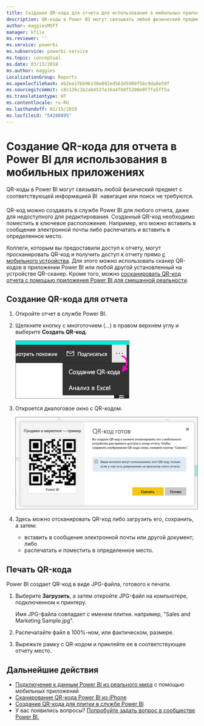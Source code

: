 ```yaml
---
title: Создание QR-кода для отчета для использования в мобильных приложениях Power BI
description: QR-коды в Power BI могут связывать любой физический предмет с соответствующей информацией BI в мобильном приложении; навигация или поиск не требуются.
author: maggiesMSFT
manager: kfile
ms.reviewer: ''
ms.service: powerbi
ms.subservice: powerbi-service
ms.topic: conceptual
ms.date: 03/13/2018
ms.author: maggies
LocalizationGroup: Reports
ms.openlocfilehash: eb2ea1fbb96138e892ed563d5999f5bc9da8e59f
ms.sourcegitcommit: c8c126c1b2ab4527a16a4fb8f5208e0f7fa5ff5a
ms.translationtype: HT
ms.contentlocale: ru-RU
ms.lasthandoff: 01/15/2019
ms.locfileid: "54288895"
---
```

# <a name="create-a-qr-code-for-a-report-in-power-bi-to-use-in-the-mobile-apps"></a>Создание QR-кода для отчета в Power BI для использования в мобильных приложениях
QR-коды в Power BI могут связывать любой физический предмет с соответствующей информацией BI &#151; навигация или поиск не требуются.

QR-код можно создавать в службе Power BI для любого отчета, даже для недоступного для редактирования. Созданный QR-код необходимо поместить в ключевое расположение. Например, его можно вставить в сообщение электронной почты либо распечатать и вставить в определенное место. 

Коллеги, которым вы предоставили доступ к отчету, могут просканировать QR-код и получить доступ к отчету прямо [с мобильного устройства](consumer/mobile/mobile-apps-qr-code.md). Для этого можно использовать сканер QR-кодов в приложении Power BI или любой другой установленный на устройстве QR-сканер. Кроме того, можно [сосканировать QR-код отчета с помощью приложения Power BI для смешанной реальности](consumer/mobile/mobile-mixed-reality-app.md#scan-a-report-qr-code-in-holographic-view).

## <a name="create-a-qr-code-for-a-report"></a>Создание QR-кода для отчета
1. Откройте отчет в службе Power BI.
2. Щелкните кнопку с многоточием (...) в правом верхнем углу и выберите **Создать QR-код**. 
   
    ![](media/service-create-qr-code-for-report/power-bi-create-qr-code-report.png)
3. Откроется диалоговое окно с QR-кодом. 
   
    ![](media/service-create-qr-code-for-report/powerbi_report_qrcode.png)
4. Здесь можно отсканировать QR-код либо загрузить его, сохранить, а затем: 
   
   * вставить в сообщение электронной почты или другой документ; либо 
   * распечатать и поместить в определенное место. 

## <a name="print-the-qr-code"></a>Печать QR-кода
Power BI создает QR-код в виде JPG-файла, готового к печати. 

1. Выберите **Загрузить**, а затем откройте JPG-файл на компьютере, подключенном к принтеру.  
   
   Имя JPG-файла совпадает с именем плитки. например, "Sales and Marketing Sample.jpg".
   
1. Распечатайте файл в 100%-ном, или фактическом, размере.  
2. Вырежьте рамку с QR-кодом и приклейте ее в соответствующее отчету место. 

## <a name="next-steps"></a>Дальнейшие действия
* [Подключение к данным Power BI из реального мира](consumer/mobile/mobile-apps-data-in-real-world-context.md) с помощью мобильных приложений
* [Сканирование QR-кода Power BI из iPhone](consumer/mobile/mobile-apps-qr-code.md)
* [Создание QR-кода для плитки в службе Power BI](service-create-qr-code-for-tile.md)
* У вас появились вопросы? [Попробуйте задать вопрос в сообществе Power BI.](http://community.powerbi.com/)


